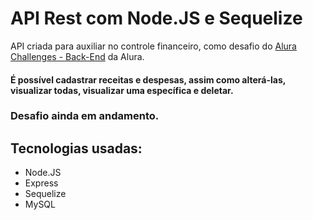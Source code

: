 # API Rest com Node.JS e Sequelize

API criada para auxiliar no controle financeiro, como desafio do <a href='https://www.alura.com.br/challenges/back-end-2?host=https://cursos.alura.com.br' target='_blank'>Alura Challenges - Back-End</a> da Alura.
<br>
#### É possível cadastrar receitas e despesas, assim como alterá-las, visualizar todas, visualizar uma específica e deletar.

### Desafio ainda em andamento.

## Tecnologias usadas:

- Node.JS
- Express
- Sequelize
- MySQL